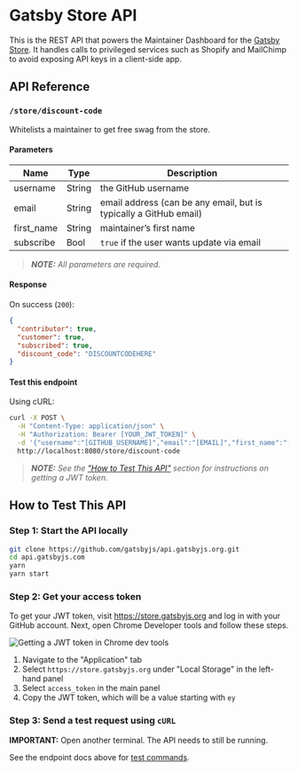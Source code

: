 # Gatsby Store API

This is the REST API that powers the Maintainer Dashboard for the [Gatsby Store](https://store.gatsbyjs.org). It handles calls to privileged services such as Shopify and MailChimp to avoid exposing API keys in a client-side app.

## API Reference

### `/store/discount-code`

Whitelists a maintainer to get free swag from the store.

#### Parameters

| Name       | Type   | Description                                                       |
| ---------- | ------ | ----------------------------------------------------------------- |
| username   | String | the GitHub username                                               |
| email      | String | email address (can be any email, but is typically a GitHub email) |
| first_name | String | maintainer’s first name                                           |
| subscribe  | Bool   | `true` if the user wants update via email                         |

> _**NOTE:** All parameters are required._

#### Response

On success (`200`):

```json
{
  "contributor": true,
  "customer": true,
  "subscribed": true,
  "discount_code": "DISCOUNTCODEHERE"
}
```

#### Test this endpoint

Using cURL:

```bash
curl -X POST \
  -H "Content-Type: application/json" \
  -H "Authorization: Bearer [YOUR_JWT_TOKEN]" \
  -d '{"username":"[GITHUB_USERNAME]","email":"[EMAIL]","first_name":"[FNAME]","subscribe":true}' \
  http://localhost:8080/store/discount-code
```

> _**NOTE:** See the ["How to Test This API"](#how-to-test-this-api) section for instructions on getting a JWT token._

## How to Test This API

### Step 1: Start the API locally

```bash
git clone https://github.com/gatsbyjs/api.gatsbyjs.org.git
cd api.gatsbyjs.com
yarn
yarn start
```

### Step 2: Get your access token

To get your JWT token, visit <https://store.gatsbyjs.org> and log in with your GitHub account. Next, open Chrome Developer tools and follow these steps.

![Getting a JWT token in Chrome dev tools](docs/images/jwt-token.png)

1.  Navigate to the "Application" tab
2.  Select `https://store.gatsbyjs.org` under "Local Storage" in the left-hand panel
3.  Select `access_token` in the main panel
4.  Copy the JWT token, which will be a value starting with `ey`

### Step 3: Send a test request using `cURL`

**IMPORTANT:** Open another terminal. The API needs to still be running.

See the endpoint docs above for [test commands](#test-this-endpoint).
